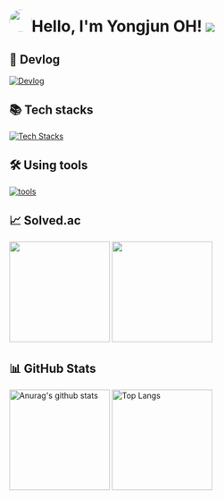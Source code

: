 <!-- 참고 링크 [https://80000coding.oopy.io/865f4b2a-5198-49e8-a173-0f893a4fed45] -->

<div align="left">
  <h1><img src="https://i.redd.it/6do158vk2ue61.png" style="border-radius: 70%; height: 40px; width: 40px;">Hello, I'm Yongjun OH! <a href="https://hits.seeyoufarm.com"><img src="https://hits.seeyoufarm.com/api/count/incr/badge.svg?url=https%3A%2F%2Fgithub.com%2F55yong%2Fhit-counter&count_bg=%2379C83D&title_bg=%23555555&icon=&icon_color=%23E7E7E7&title=hits&edge_flat=true"/></a></h1>
</div>

## 📝 Devlog
<!--[![Profile](https://skillicons.dev/icons?i=notion)](https://55yong.notion.site/69bfd4afd72640f68c08665ac3a3cd08)-->
[![Devlog](https://skillicons.dev/icons?i=github)](https://55yong.github.io)


## 📚 Tech stacks
[![Tech Stacks](https://skillicons.dev/icons?i=debian,ubuntu,windows,bash,html,css,js,react,java&perline=4)](https://skillicons.dev)   

## 🛠️ Using tools
[![tools](https://skillicons.dev/icons?i=vim,vscode,idea,webstorm,figma)](https://skillicons.dev)

<div align="left">
  <h2>📈 Solved.ac</h2>
  <a href="https://solved.ac/profile/55yong"><img style="height: 180px" src="http://mazassumnida.wtf/api/v2/generate_badge?boj=55yong"/></a>
  <a href="https://solved.ac/profile/55yong"><img style="height: 180px" src="http://mazandi.herokuapp.com/api?handle=55yong&theme=cold"/></a>
</div>

<div align="left">
  <h2 align="left">📊 GitHub Stats</h2>
    <img style="height: 180px" src="https://github-readme-stats.vercel.app/api?username=55yong" alt="Anurag&#39;s github stats">
    <img style="height: 180px" src="https://github-readme-stats.vercel.app/api/top-langs/?username=55yong&amp;layout=compact" alt="Top Langs">
</div>
